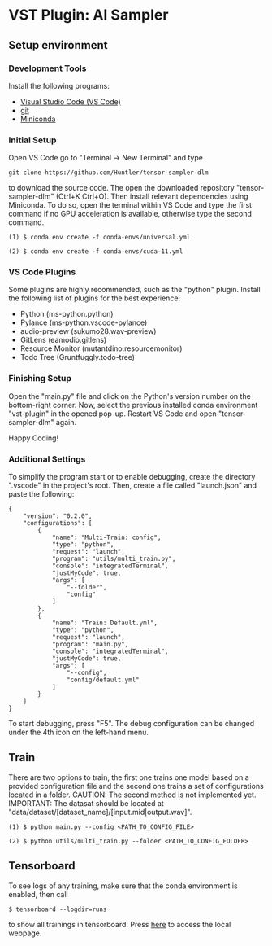 # VST Plugin: AI Sampler
## Setup environment
### Development Tools
Install the following programs:

- [Visual Studio Code (VS Code)](https://code.visualstudio.com/download)
- [git](https://git-scm.com/downloads)
- [Miniconda](https://docs.conda.io/en/latest/miniconda.html)

### Initial Setup
Open VS Code go to "Terminal -> New Terminal" and type

```git clone https://github.com/Huntler/tensor-sampler-dlm```

to download the source code. The open the downloaded repository "tensor-sampler-dlm" (Ctrl+K Ctrl+O). Then install relevant dependencies using Miniconda. To do so, open the terminal within VS Code and type the first command if no GPU acceleration is available, otherwise type the second command.

```(1) $ conda env create -f conda-envs/universal.yml```

```(2) $ conda env create -f conda-envs/cuda-11.yml```

### VS Code Plugins
Some plugins are highly recommended, such as the "python" plugin. Install the following list of plugins for the best experience:

- Python (ms-python.python)
- Pylance (ms-python.vscode-pylance)
- audio-preview (sukumo28.wav-preview)
- GitLens (eamodio.gitlens)
- Resource Monitor (mutantdino.resourcemonitor)
- Todo Tree (Gruntfuggly.todo-tree)

### Finishing Setup
Open the "main.py" file and click on the Python's version number on the bottom-right corner. Now, select the previous installed conda environment "vst-plugin" in the opened pop-up. Restart VS Code and open "tensor-sampler-dlm" again.

Happy Coding!

### Additional Settings
To simplify the program start or to enable debugging, create the directory ".vscode" in the project's root. Then, create a file called "launch.json" and paste the following:
```
{
    "version": "0.2.0",
    "configurations": [
        {
            "name": "Multi-Train: config",
            "type": "python",
            "request": "launch",
            "program": "utils/multi_train.py",
            "console": "integratedTerminal",
            "justMyCode": true,
            "args": [
                "--folder",
                "config"
            ]
        },
        {
            "name": "Train: Default.yml",
            "type": "python",
            "request": "launch",
            "program": "main.py",
            "console": "integratedTerminal",
            "justMyCode": true,
            "args": [
                "--config",
                "config/default.yml"
            ]
        }
    ]
}
```

To start debugging, press "F5". The debug configuration can be changed under the 4th icon on the left-hand menu.

## Train
There are two options to train, the first one trains one model based on a provided configuration file and the second one trains a set of configurations located in a folder. CAUTION: The second method is not implemented yet. IMPORTANT: The datasat should be located at "data/dataset/[dataset_name]/[input.mid|output.wav]".

```(1) $ python main.py --config <PATH_TO_CONFIG_FILE>```

```(2) $ python utils/multi_train.py --folder <PATH_TO_CONFIG_FOLDER>```

## Tensorboard
To see logs of any training, make sure that the conda environment is enabled, then call

```$ tensorboard --logdir=runs```

to show all trainings in tensorboard. Press [here](http://localhost:6006) to access the local webpage.
